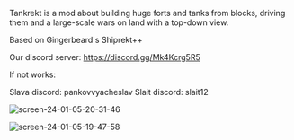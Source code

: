 Tankrekt is a mod about building huge forts and tanks from blocks, driving them and a large-scale wars on land with a top-down view.

Based on Gingerbeard's Shiprekt++

Our discord server: https://discord.gg/Mk4Kcrg5R5

If not works:

Slava discord: pankovvyacheslav
Slait discord: slait12

![screen-24-01-05-20-31-46](https://github.com/slava998/Tankrekt/assets/126407560/d0052d43-1ffe-45e9-8402-f5088876a54b)

![screen-24-01-05-19-47-58](https://github.com/slava998/Tankrekt/assets/126407560/e81f9ab1-7695-414d-b6cb-90b2d0358ae7)
